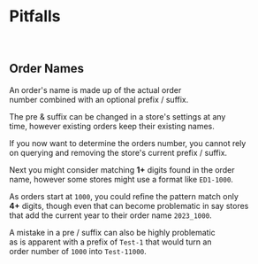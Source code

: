 # Pitfalls

<br>

## Order Names

An order's name is made up of the actual order  
number combined with an optional prefix / suffix.

The pre & suffix can be changed in a store's settings at any  
time, however existing orders keep their existing names.

If you now want to determine the orders number, you cannot rely  
on querying and removing the store's current prefix / suffix.

Next you might consider matching **1+** digits found in the order  
name, however some stores might use a format like `ED1-1000`.

As orders start at `1000`, you could refine the pattern match only  
**4+** digits, though even that can become problematic in say stores  
that add the current year to their order name `2023_1000`.

A mistake in a pre / suffix can also be highly problematic  
as is apparent with a prefix of `Test-1` that would turn an  
order number of `1000` into `Test-11000`.

<br>
